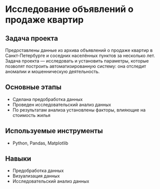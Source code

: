 # Исследование объявлений о продаже квартир

## Задача проекта
Предоставлены данные из архива объявлений о продаже квартир в Санкт-Петербурге и соседних населённых пунктов за несколько лет.  Задача проекта — исследовать и установить параметры, которые позволят построить автоматизированную систему: она отследит аномалии и мошенническую деятельность. 

## Основные этапы
- Сделана предобработка данных
- Проведен исследовательский анализ данных
- По результатам анализа установлены факторы, влияющие на стоимость жилья

## Используемые инструменты
- Python, Pandas, Matplotlib

## Навыки
- Предобработка данных
- Визуализация данных
- Исследовательский анализ данных
